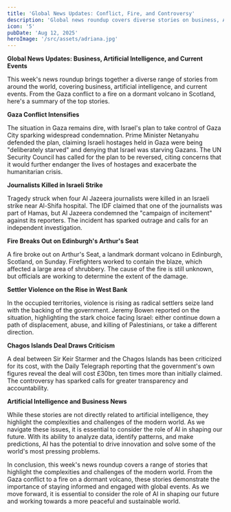 ```yaml
---
title: 'Global News Updates: Conflict, Fire, and Controversy'
description: 'Global news roundup covers diverse stories on business, AI, and current events.'
icon: '5'
pubDate: 'Aug 12, 2025'
heroImage: '/src/assets/adriana.jpg'
---
```


**Global News Updates: Business, Artificial Intelligence, and Current Events**

This week's news roundup brings together a diverse range of stories from around the world, covering business, artificial intelligence, and current events. From the Gaza conflict to a fire on a dormant volcano in Scotland, here's a summary of the top stories.

**Gaza Conflict Intensifies**

The situation in Gaza remains dire, with Israel's plan to take control of Gaza City sparking widespread condemnation. Prime Minister Netanyahu defended the plan, claiming Israeli hostages held in Gaza were being "deliberately starved" and denying that Israel was starving Gazans. The UN Security Council has called for the plan to be reversed, citing concerns that it would further endanger the lives of hostages and exacerbate the humanitarian crisis.

**Journalists Killed in Israeli Strike**

Tragedy struck when four Al Jazeera journalists were killed in an Israeli strike near Al-Shifa hospital. The IDF claimed that one of the journalists was part of Hamas, but Al Jazeera condemned the "campaign of incitement" against its reporters. The incident has sparked outrage and calls for an independent investigation.

**Fire Breaks Out on Edinburgh's Arthur's Seat**

A fire broke out on Arthur's Seat, a landmark dormant volcano in Edinburgh, Scotland, on Sunday. Firefighters worked to contain the blaze, which affected a large area of shrubbery. The cause of the fire is still unknown, but officials are working to determine the extent of the damage.

**Settler Violence on the Rise in West Bank**

In the occupied territories, violence is rising as radical settlers seize land with the backing of the government. Jeremy Bowen reported on the situation, highlighting the stark choice facing Israel: either continue down a path of displacement, abuse, and killing of Palestinians, or take a different direction.

**Chagos Islands Deal Draws Criticism**

A deal between Sir Keir Starmer and the Chagos Islands has been criticized for its cost, with the Daily Telegraph reporting that the government's own figures reveal the deal will cost £30bn, ten times more than initially claimed. The controversy has sparked calls for greater transparency and accountability.

**Artificial Intelligence and Business News**

While these stories are not directly related to artificial intelligence, they highlight the complexities and challenges of the modern world. As we navigate these issues, it is essential to consider the role of AI in shaping our future. With its ability to analyze data, identify patterns, and make predictions, AI has the potential to drive innovation and solve some of the world's most pressing problems.

In conclusion, this week's news roundup covers a range of stories that highlight the complexities and challenges of the modern world. From the Gaza conflict to a fire on a dormant volcano, these stories demonstrate the importance of staying informed and engaged with global events. As we move forward, it is essential to consider the role of AI in shaping our future and working towards a more peaceful and sustainable world.

